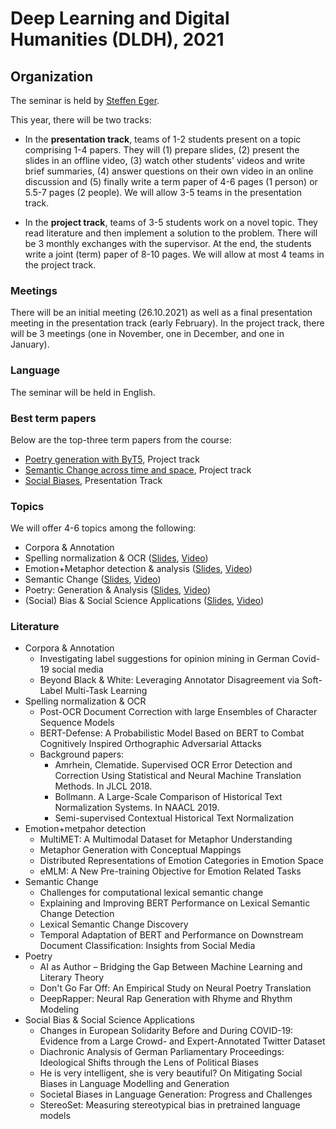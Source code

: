 # Deep Learning and Digital Humanities (DLDH), 2021

## Organization

The seminar is held by [Steffen Eger](https://steffeneger.github.io/).

This year, there will be two tracks: 

- In the **presentation track**, teams of 1-2 students present on a topic comprising 1-4 papers. They will (1) prepare slides, (2) present the slides in an offline video, (3) watch other students' videos and write brief summaries, (4) answer questions on their own video in an online discussion and (5) finally write a term paper of 4-6 pages (1 person) or 5.5-7 pages (2 people). We will allow 3-5 teams in the presentation track.

- In the **project track**, teams of 3-5 students work on a novel topic. They read literature and then implement a solution to the problem. There will be 3 monthly exchanges with the supervisor. At the end, the students write a joint (term) paper of 8-10 pages. We will allow at most 4 teams in the project track.

### Meetings

There will be an initial meeting (26.10.2021) as well as a final presentation meeting in the presentation track (early February). In the project track, there will be 3 meetings (one in November, one in December, and one in January). 

### Language
The seminar will be held in English.

### Best term papers

Below are the top-three term papers from the course:

- [Poetry generation with ByT5](), Project track
- [Semantic Change across time and space](), Project track
- [Social Biases](), Presentation Track

### Topics

We will offer 4-6 topics among the following:

- Corpora & Annotation 
- Spelling normalization & OCR ([Slides](https://drive.google.com/file/d/1YebCMNcuX7kmBvT_VpFIXakSQCZ3gXvv/view?usp=sharing), [Video](https://www.youtube.com/watch?v=7mDo77pAvG0))
- Emotion+Metaphor detection & analysis ([Slides](https://drive.google.com/file/d/1WOSSVcuSOZKS5bwbgtS-nUx4XL0S-qN7/view?usp=sharing), [Video](https://youtu.be/HVihP1cUqyI))
- Semantic Change ([Slides](https://drive.google.com/file/d/1tPUmokghIjiBHyQiPW7unHqPtwcXb78L/view?usp=sharing), [Video](https://drive.google.com/file/d/1H_K6NUFvl3a5YzZFQrEQxpLeKPkRPGGN/view))
- Poetry: Generation & Analysis ([Slides](https://drive.google.com/file/d/1oujQjpBpIgJ42I5UxWysTVhMofhA7n9N/view?usp=sharing), [Video](https://youtu.be/9nbidS7xnLI))
- (Social) Bias & Social Science Applications ([Slides](https://drive.google.com/file/d/1KHB4xl3LRLvpl1xxa0jgDFrrICy0fWY4/view?usp=sharing), [Video](https://www.youtube.com/watch?v=sZ_k5wyInM8))


### Literature

   * Corpora & Annotation
       * Investigating label suggestions for opinion mining in German Covid-19 social media
       * Beyond Black & White: Leveraging Annotator Disagreement via Soft-Label Multi-Task Learning
   * Spelling normalization & OCR
       * Post-OCR Document Correction with large Ensembles of Character Sequence Models
       * BERT-Defense: A Probabilistic Model Based on BERT to Combat Cognitively Inspired Orthographic Adversarial Attacks
       * Background papers:
          * Amrhein, Clematide. Supervised OCR Error Detection and Correction Using Statistical and Neural Machine Translation Methods. In JLCL 2018.
          * Bollmann. A Large-Scale Comparison of Historical Text Normalization Systems. In NAACL 2019. 
          * Semi-supervised Contextual Historical Text Normalization
   * Emotion+metpahor detection
       * MultiMET: A Multimodal Dataset for Metaphor Understanding
       * Metaphor Generation with Conceptual Mappings
       * Distributed Representations of Emotion Categories in Emotion Space
       * eMLM: A New Pre-training Objective for Emotion Related Tasks
   * Semantic Change
      * Challenges for computational lexical semantic change
      * Explaining and Improving BERT Performance on Lexical Semantic Change Detection
      * Lexical Semantic Change Discovery
      * Temporal Adaptation of BERT and Performance on Downstream Document Classification: Insights from Social Media
   * Poetry
      * AI as Author – Bridging the Gap Between Machine Learning and Literary Theory
      * Don't Go Far Off: An Empirical Study on Neural Poetry Translation
      * DeepRapper: Neural Rap Generation with Rhyme and Rhythm Modeling 
   * Social Bias & Social Science Applications
      * Changes in European Solidarity Before and During COVID-19: Evidence from a Large Crowd- and Expert-Annotated Twitter Dataset
      * Diachronic Analysis of German Parliamentary Proceedings: Ideological Shifts through the Lens of Political Biases
      * He is very intelligent, she is very beautiful? On Mitigating Social Biases in Language Modelling and Generation
      * Societal Biases in Language Generation: Progress and Challenges
      * StereoSet: Measuring stereotypical bias in pretrained language models

